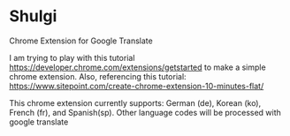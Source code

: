 # Shulgi
Chrome Extension for Google Translate

I am trying to play with this tutorial https://developer.chrome.com/extensions/getstarted to make a simple chrome extension.
Also, referencing this tutorial: https://www.sitepoint.com/create-chrome-extension-10-minutes-flat/

This chrome extension currently supports: German (de), Korean (ko), French (fr), and Spanish(sp). Other language codes will be processed with google translate
